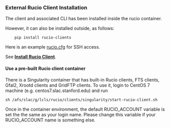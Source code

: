 ### External Rucio Client Installation

The client and associated CLI has been installed inside the rucio container.

However, it can also be installed outside, as follows:
```
    pip install rucio-clients
```
Here is an example [rucio.cfg](./rucio.cfg) for SSH access.

See [**Install Rucio Client**](https://rucio.readthedocs.io/en/latest/installing_clients.html).

#### Use a pre-built Rucio client container

There is a Singularity container that has built-in Rucio clients, FTS clients, Gfal2, Xrootd clients and GridFTP clients.
To use it, login to CentOS 7 machine (e.g. centos7.slac.stanford.edu) and run 
```
sh /afs/slac/g/lcls/rucio/clients/singularity/start-rucio-client.sh 
```
Once in the container environment, the default RUCIO_ACCOUNT variable is set the the same as your login name. Please 
change this variable if your RUCIO_ACCOUNT name is something else.

